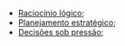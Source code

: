 - [Raciocínio lógico](_insight/2024/07/2024-07-07-Raciocínio_logico.md);
- [Planejamento estratégico](_insight/2024/07/2024-07-07-Planejamento_estrategico.md);
- [Decisões sob pressão](_insight/2024/07/2024-07-07-Decisoes_sob_pressao.md);
